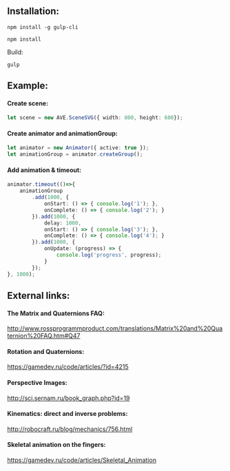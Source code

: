 ## Installation:

```shell
npm install -g gulp-cli
```

```shell
npm install
```

Build:

```shell
gulp
```

## Example:

#### Create scene:
````typescript
let scene = new AVE.SceneSVG({ width: 800, height: 600});
````

#### Create animator and animationGroup:
````typescript
let animator = new Animator({ active: true });
let animationGroup = animator.createGroup();
````

#### Add animation & timeout:
````typescript
animator.timeout(()=>{
	animationGroup
		.add(1000, {
			onStart: () => { console.log('1'); },
			onComplete: () => { console.log('2'); }
		}).add(1000, {
			delay: 1000,
			onStart: () => { console.log('3'); },
			onComplete: () => { console.log('4'); }
		}).add(1000, {
			onUpdate: (progress) => {
				console.log('progress', progress);
			}
		});
}, 1000);
````


## External links:

#### The Matrix and Quaternions FAQ:
http://www.rossprogrammproduct.com/translations/Matrix%20and%20Quaternion%20FAQ.htm#Q47

#### Rotation and Quaternions:
https://gamedev.ru/code/articles/?id=4215

#### Perspective Images:
http://sci.sernam.ru/book_graph.php?id=19

#### Kinematics: direct and inverse problems:
http://robocraft.ru/blog/mechanics/756.html

#### Skeletal animation on the fingers:
https://gamedev.ru/code/articles/Skeletal_Animation
